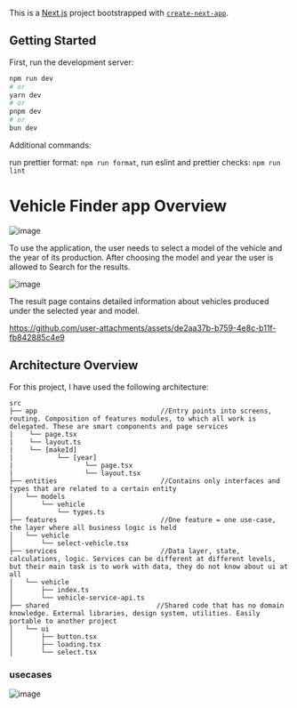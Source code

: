 This is a [Next.js](https://nextjs.org) project bootstrapped with [`create-next-app`](https://nextjs.org/docs/app/api-reference/cli/create-next-app).

## Getting Started

First, run the development server:

```bash
npm run dev
# or
yarn dev
# or
pnpm dev
# or
bun dev
```

Additional commands:

run prettier format: ```npm run format```,
run eslint and prettier checks: ```npm run lint```

# Vehicle Finder app Overview
![image](https://github.com/user-attachments/assets/0953f10a-c484-4cf2-86e3-5e085440ce62)

To use the application, the user needs to select a model of the vehicle and the year of its production. After choosing the model and year the user is allowed to Search for the results.

![image](https://github.com/user-attachments/assets/cf26ac8a-5897-44e8-8bc0-ceb00f8286f3)

The result page contains detailed information about vehicles produced under the selected year and model.

https://github.com/user-attachments/assets/de2aa37b-b759-4e8c-b11f-fb842885c4e9

## Architecture Overview
For this project, I have used the following architecture:

```
src
├── app                               //Entry points into screens, routing. Composition of features modules, to which all work is delegated. These are smart components and page services
|    └── page.tsx
|    └── layout.ts
|    └── [makeId]
|           └── [year]
|                  └── page.tsx       
|                  └── layout.tsx
├── entities                          //Contains only interfaces and types that are related to a certain entity
│   └── models
│       └── vehicle
│           └── types.ts              
├── features                          //One feature = one use-case, the layer where all business logic is held
│   └── vehicle
│       └── select-vehicle.tsx
├── services                          //Data layer, state, calculations, logic. Services can be different at different levels, but their main task is to work with data, they do not know about ui at all
│   └── vehicle
│       ├── index.ts
│       └── vehicle-service-api.ts
├── shared                           //Shared code that has no domain knowledge. External libraries, design system, utilities. Easily portable to another project
│   └── ui
│       ├── button.tsx
│       ├── loading.tsx
│       └── select.tsx       

```

### usecases
![image](https://github.com/user-attachments/assets/a9842da4-7e4b-4040-8115-3dd41b68590e)




